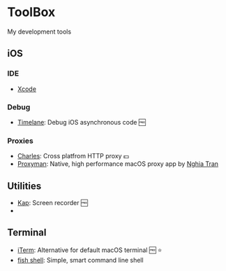 # ToolBox
My development tools 

## iOS

### IDE
- [Xcode]()

### Debug
- [Timelane](https://github.com/icanzilb/Timelane): Debug iOS asynchronous code 🆓

### Proxies
- [Charles](https://www.charlesproxy.com/): Cross platfrom HTTP proxy 💵
- [Proxyman](https://proxyman.io/): Native, high performance macOS proxy app by [Nghia Tran](https://www.facebook.com/nghia.tran.9883)

## Utilities
- [Kap](https://getkap.co/): Screen recorder 🆓
- []()

## Terminal
- [iTerm](https://www.iterm2.com/): Alternative for default macOS terminal 🆓 ⭐️
- [fish shell](https://fishshell.com/): Simple, smart command line shell 
## 
